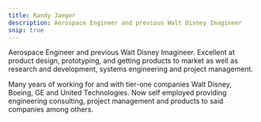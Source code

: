 ```yaml
---
title: Randy Jaeger
description: Aerospace Engineer and previous Walt Disney Imagineer
snip: true
---
```


Aerospace Engineer and previous Walt Disney Imagineer. Excellent at
product design, prototyping, and getting products to market as well as
research and development, systems engineering and project management.
<!--more-->
Many years of working for and with tier-one companies Walt Disney,
Boeing, GE and United Technologies. Now self employed providing
engineering consulting, project management and products to said
companies among others.
